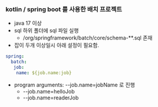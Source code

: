 ### kotlin / spring boot 를 사용한 배치 프로젝트
* java 17 이상
* sql 하위 폴더에 sql 파일 실행
  * /org/springframework/batch/core/schema-**.sql 존재
* 잡이 두개 이상일시 아래 설정이 필요함.
````yml
spring:
  batch:
   job:
    name: ${job.name:job}
````
* program arguments: --job.name=jobName 로 진행
  * --job.name=helloJob
  * --job.name=readerJob
